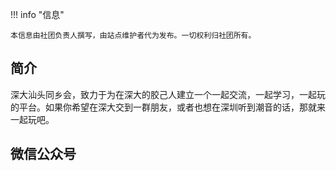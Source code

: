 !!! info "信息"

    本信息由社团负责人撰写，由站点维护者代为发布。一切权利归社团所有。

## 简介
深大汕头同乡会，致力于为在深大的胶己人建立一个一起交流，一起学习，一起玩的平台。如果你希望在深大交到一群朋友，或者也想在深圳听到潮音的话，那就来一起玩吧。

## 微信公众号


